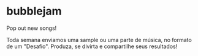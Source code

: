 # bubblejam
Pop out new songs!

Toda semana enviamos uma sample ou uma parte de música, no formato de um "Desafio".
Produza, se divirta e compartilhe seus resultados!
